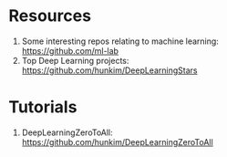 # Resources

1. Some interesting repos relating to machine learning: https://github.com/ml-lab
2. Top Deep Learning projects: https://github.com/hunkim/DeepLearningStars

# Tutorials

1. DeepLearningZeroToAll: https://github.com/hunkim/DeepLearningZeroToAll
